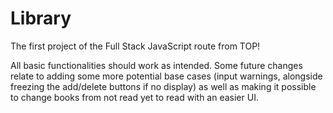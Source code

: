 # Library
The first project of the Full Stack JavaScript route from TOP!

All basic functionalities should work as intended. Some future changes relate to adding some more potential base cases (input warnings, alongside freezing the add/delete buttons if no display) as well as making it possible to change books from not read yet to read with an easier UI.
